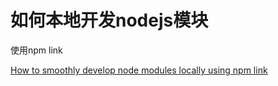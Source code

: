 # 如何本地开发nodejs模块

使用npm link

[How to smoothly develop node modules locally using npm link](https://www.deadcoderising.com/how-to-smoothly-develop-node-modules-locally-using-npm-link/)

